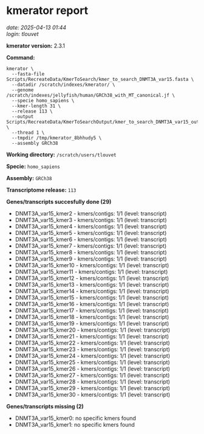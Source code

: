 # kmerator report
*date: 2025-04-13 01:44*  
*login: tlouvet*

**kmerator version:** 2.3.1

**Command:**

```
kmerator \
  --fasta-file Scripts/RecreateData/KmerToSearch/kmer_to_search_DNMT3A_var15.fasta \
  --datadir /scratch/indexes/kmerator/ \
  --genome /scratch/indexes/jellyfish/human/GRCh38_with_MT_canonical.jf \
  --specie homo_sapiens \
  --kmer-length 31 \
  --release 113 \
  --output Scripts/RecreateData/KmerToSearchOutput/kmer_to_search_DNMT3A_var15_output \
  --thread 1 \
  --tmpdir /tmp/kmerator_8bhhudy5 \
  --assembly GRCh38
```

**Working directory:** `/scratch/users/tlouvet`

**Specie:** `homo_sapiens`

**Assembly:** `GRCh38`

**Transcriptome release:** `113`

**Genes/transcripts succesfully done (29)**

- DNMT3A_var15_kmer2 - kmers/contigs: 1/1 (level: transcript)
- DNMT3A_var15_kmer3 - kmers/contigs: 1/1 (level: transcript)
- DNMT3A_var15_kmer4 - kmers/contigs: 1/1 (level: transcript)
- DNMT3A_var15_kmer5 - kmers/contigs: 1/1 (level: transcript)
- DNMT3A_var15_kmer6 - kmers/contigs: 1/1 (level: transcript)
- DNMT3A_var15_kmer7 - kmers/contigs: 1/1 (level: transcript)
- DNMT3A_var15_kmer8 - kmers/contigs: 1/1 (level: transcript)
- DNMT3A_var15_kmer9 - kmers/contigs: 1/1 (level: transcript)
- DNMT3A_var15_kmer10 - kmers/contigs: 1/1 (level: transcript)
- DNMT3A_var15_kmer11 - kmers/contigs: 1/1 (level: transcript)
- DNMT3A_var15_kmer12 - kmers/contigs: 1/1 (level: transcript)
- DNMT3A_var15_kmer13 - kmers/contigs: 1/1 (level: transcript)
- DNMT3A_var15_kmer14 - kmers/contigs: 1/1 (level: transcript)
- DNMT3A_var15_kmer15 - kmers/contigs: 1/1 (level: transcript)
- DNMT3A_var15_kmer16 - kmers/contigs: 1/1 (level: transcript)
- DNMT3A_var15_kmer17 - kmers/contigs: 1/1 (level: transcript)
- DNMT3A_var15_kmer18 - kmers/contigs: 1/1 (level: transcript)
- DNMT3A_var15_kmer19 - kmers/contigs: 1/1 (level: transcript)
- DNMT3A_var15_kmer20 - kmers/contigs: 1/1 (level: transcript)
- DNMT3A_var15_kmer21 - kmers/contigs: 1/1 (level: transcript)
- DNMT3A_var15_kmer22 - kmers/contigs: 1/1 (level: transcript)
- DNMT3A_var15_kmer23 - kmers/contigs: 1/1 (level: transcript)
- DNMT3A_var15_kmer24 - kmers/contigs: 1/1 (level: transcript)
- DNMT3A_var15_kmer25 - kmers/contigs: 1/1 (level: transcript)
- DNMT3A_var15_kmer26 - kmers/contigs: 1/1 (level: transcript)
- DNMT3A_var15_kmer27 - kmers/contigs: 1/1 (level: transcript)
- DNMT3A_var15_kmer28 - kmers/contigs: 1/1 (level: transcript)
- DNMT3A_var15_kmer29 - kmers/contigs: 1/1 (level: transcript)
- DNMT3A_var15_kmer30 - kmers/contigs: 1/1 (level: transcript)


**Genes/transcripts missing (2)**

- DNMT3A_var15_kmer0: no specific kmers found
- DNMT3A_var15_kmer1: no specific kmers found
